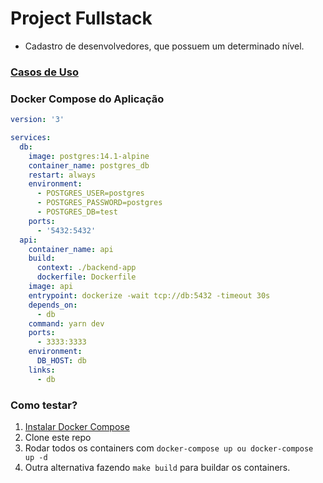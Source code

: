 # Project Fullstack
- Cadastro de desenvolvedores, que possuem um determinado nível.

### [Casos de Uso](/backend-app/UseCases.md)
### Docker Compose do Aplicação

```yaml
version: '3'

services:
  db:
    image: postgres:14.1-alpine
    container_name: postgres_db
    restart: always
    environment:
      - POSTGRES_USER=postgres
      - POSTGRES_PASSWORD=postgres
      - POSTGRES_DB=test
    ports:
      - '5432:5432'
  api:
    container_name: api
    build: 
      context: ./backend-app
      dockerfile: Dockerfile
    image: api
    entrypoint: dockerize -wait tcp://db:5432 -timeout 30s 
    depends_on:
      - db
    command: yarn dev
    ports:
      - 3333:3333
    environment:
      DB_HOST: db
    links:
      - db
```

### Como testar?

1. [Instalar Docker Compose](https://docs.docker.com/compose/install/)
1. Clone este repo
1. Rodar todos os containers com `docker-compose up ou docker-compose up -d`
1. Outra alternativa fazendo `make build` para buildar os containers.
